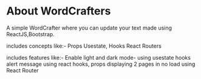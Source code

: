 # About WordCrafters
A simple WordCrafter where you can update your text
made using ReactJS,Bootstrap.

includes concepts like:-
Props
Usestate, Hooks
React Routers

includes features like:-
Enable light and dark mode- using usestate hooks
alert message using react hooks, props
displaying 2 pages in no load using React Router
